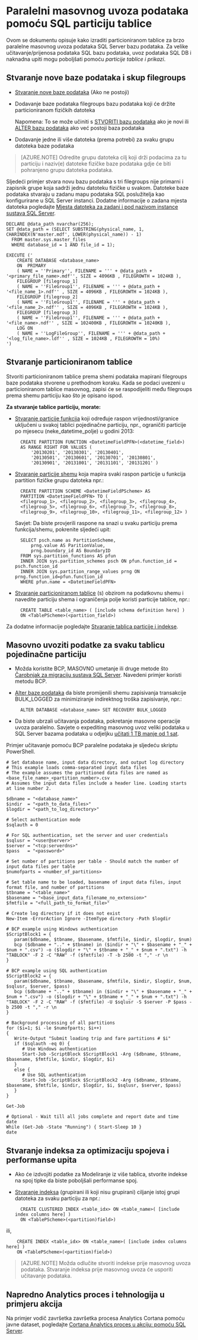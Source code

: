 <properties 
    pageTitle="Paralelan masovnog uvoza podataka pomoću SQL particiju tablice | Microsoft Azure" 
    description="Paralelni masovnog uvoza podataka pomoću SQL particiju tablice" 
    services="machine-learning" 
    documentationCenter="" 
    authors="bradsev"
    manager="jhubbard" 
    editor="cgronlun" />

<tags 
    ms.service="machine-learning" 
    ms.workload="data-services" 
    ms.tgt_pltfrm="na" 
    ms.devlang="na" 
    ms.topic="article" 
    ms.date="09/19/2016" 
    ms.author="bradsev" /> 

# <a name="parallel-bulk-data-import-using-sql-partition-tables"></a>Paralelni masovnog uvoza podataka pomoću SQL particiju tablice

Ovom se dokumentu opisuje kako izraditi particioniranom tablice za brzo paralelne masovnog uvoza podataka SQL Server bazu podataka. Za velike učitavanje/prijenosa podataka SQL bazu podataka, uvoz podataka SQL DB i naknadna upiti mogu poboljšati pomoću _particije tablice i prikazi_. 


## <a name="create-a-new-database-and-a-set-of-filegroups"></a>Stvaranje nove baze podataka i skup filegroups

- [Stvaranje nove baze podataka](https://technet.microsoft.com/library/ms176061.aspx) (Ako ne postoji)
- Dodavanje baze podataka filegroups bazu podataka koji će držite particioniranom fizičkih datoteka

  Napomena: To se može učiniti s [STVORITI bazu podataka](https://technet.microsoft.com/library/ms176061.aspx) ako je novi ili [ALTER bazu podataka](https://msdn.microsoft.com/library/bb522682.aspx) ako već postoji baza podataka

- Dodavanje jedne ili više datoteka (prema potrebi) za svaku grupu datoteka baze podataka

 > [AZURE.NOTE] Odredite grupu datoteka cilj koji drži podacima za tu particiju i naziv(e) datoteke fizičke baze podataka gdje će biti pohranjeno grupu datoteka podataka.
 
Sljedeći primjer stvara novu bazu podataka s tri filegroups nije primarni i zapisnik grupe koja sadrži jednu datoteku fizičke u svakom. Datoteke baze podataka stvaraju u zadanu mapu podataka SQL poslužitelja kao konfigurirane u SQL Server instanci. Dodatne informacije o zadana mjesta datoteka pogledajte [Mjesta datoteka za zadani i pod nazivom instance sustava SQL Server](https://msdn.microsoft.com/library/ms143547.aspx).

    DECLARE @data_path nvarchar(256);
    SET @data_path = (SELECT SUBSTRING(physical_name, 1, CHARINDEX(N'master.mdf', LOWER(physical_name)) - 1)
      FROM master.sys.master_files
      WHERE database_id = 1 AND file_id = 1);
    
    EXECUTE ('
        CREATE DATABASE <database_name>
        ON  PRIMARY 
        ( NAME = ''Primary'', FILENAME = ''' + @data_path + '<primary_file_name>.mdf'', SIZE = 4096KB , FILEGROWTH = 1024KB ), 
        FILEGROUP [filegroup_1] 
        ( NAME = ''FileGroup1'', FILENAME = ''' + @data_path + '<file_name_1>.ndf'' , SIZE = 4096KB , FILEGROWTH = 1024KB ), 
        FILEGROUP [filegroup_2] 
        ( NAME = ''FileGroup1'', FILENAME = ''' + @data_path + '<file_name_2>.ndf'' , SIZE = 4096KB , FILEGROWTH = 1024KB ), 
        FILEGROUP [filegroup_3] 
        ( NAME = ''FileGroup1'', FILENAME = ''' + @data_path + '<file_name>.ndf'' , SIZE = 102400KB , FILEGROWTH = 10240KB ), 
        LOG ON 
        ( NAME = ''LogFileGroup'', FILENAME = ''' + @data_path + '<log_file_name>.ldf'' , SIZE = 1024KB , FILEGROWTH = 10%)
    ')
    
## <a name="create-a-partitioned-table"></a>Stvaranje particioniranom tablice

Stvoriti particioniranom tablice prema shemi podataka mapirani filegroups baze podataka stvorene u prethodnom koraku. Kada se podaci uvezeni u particioniranom tablice masovnog, zapisi će se raspodijeliti među filegroups prema shemu particiju kao što je opisano ispod.

**Za stvaranje tablice particiju, morate:**

- [Stvaranje particije funkcija](https://msdn.microsoft.com/library/ms187802.aspx) koji određuje raspon vrijednosti/granice uključeni u svakoj tablici pojedinačne particiju, npr., ograničiti particije po mjesecu (neke\_datetime\_polje) u godini 2013:

        CREATE PARTITION FUNCTION <DatetimeFieldPFN>(<datetime_field>)  
        AS RANGE RIGHT FOR VALUES (
            '20130201', '20130301', '20130401',
            '20130501', '20130601', '20130701', '20130801',
            '20130901', '20131001', '20131101', '20131201' )

- [Stvaranje particije shemu](https://msdn.microsoft.com/library/ms179854.aspx) koja mapira svaki raspon particije u funkcija partition fizičke grupu datoteka npr.:

        CREATE PARTITION SCHEME <DatetimeFieldPScheme> AS  
        PARTITION <DatetimeFieldPFN> TO (
        <filegroup_1>, <filegroup_2>, <filegroup_3>, <filegroup_4>,
        <filegroup_5>, <filegroup_6>, <filegroup_7>, <filegroup_8>,
        <filegroup_9>, <filegroup_10>, <filegroup_11>, <filegroup_12> )

  Savjet: Da biste provjerili raspone na snazi u svaku particiju prema funkcija/shemu, pokrenite sljedeći upit:

        SELECT psch.name as PartitionScheme,
            prng.value AS ParitionValue,
            prng.boundary_id AS BoundaryID
        FROM sys.partition_functions AS pfun
        INNER JOIN sys.partition_schemes psch ON pfun.function_id = psch.function_id
        INNER JOIN sys.partition_range_values prng ON prng.function_id=pfun.function_id
        WHERE pfun.name = <DatetimeFieldPFN>

- [Stvaranje particioniranom tablice](https://msdn.microsoft.com/library/ms174979.aspx) (s) obzirom na podatkovnu shemu i navedite particiju shema i ograničenja polje koristi particije tablice, npr.:

        CREATE TABLE <table_name> ( [include schema definition here] )
        ON <TablePScheme>(<partition_field>)

Za dodatne informacije pogledajte [Stvaranje tablica particije i indekse](https://msdn.microsoft.com/library/ms188730.aspx).


## <a name="bulk-import-the-data-for-each-individual-partition-table"></a>Masovno uvoziti podatke za svaku tablicu pojedinačne particiju

- Možda koristite BCP, MASOVNO umetanje ili druge metode što [Čarobnjak za migraciju sustava SQL Server](http://sqlazuremw.codeplex.com/). Navedeni primjer koristi metodu BCP.

- [Alter baze podataka](https://msdn.microsoft.com/library/bb522682.aspx) da biste promijenili shemu zapisivanja transakcije BULK_LOGGED za minimiziranje indirektnog troška zapisivanje, npr.:

        ALTER DATABASE <database_name> SET RECOVERY BULK_LOGGED

- Da biste ubrzali učitavanja podataka, pokretanje masovne operacije uvoza paralelno. Savjete o expediting masovnog uvoz veliki podataka u SQL Server bazama podataka u odjeljku [učitati 1 TB manje od 1 sat](http://blogs.msdn.com/b/sqlcat/archive/2006/05/19/602142.aspx).

Primjer učitavanje pomoću BCP paralelne podataka je sljedeću skriptu PowerShell.

    # Set database name, input data directory, and output log directory
    # This example loads comma-separated input data files
    # The example assumes the partitioned data files are named as <base_file_name>_<partition_number>.csv
    # Assumes the input data files include a header line. Loading starts at line number 2.

    $dbname = "<database_name>"
    $indir  = "<path_to_data_files>"
    $logdir = "<path_to_log_directory>"

    # Select authentication mode
    $sqlauth = 0
    
    # For SQL authentication, set the server and user credentials
    $sqlusr = "<user@server>"
    $server = "<tcp:serverdns>"
    $pass   = "<password>"

    # Set number of partitions per table - Should match the number of input data files per table
    $numofparts = <number_of_partitions>
       
    # Set table name to be loaded, basename of input data files, input format file, and number of partitions
    $tbname = "<table_name>"
    $basename = "<base_input_data_filename_no_extension>"
    $fmtfile = "<full_path_to_format_file>"
   
    # Create log directory if it does not exist
    New-Item -ErrorAction Ignore -ItemType directory -Path $logdir
      
    # BCP example using Windows authentication
    $ScriptBlock1 = {
       param($dbname, $tbname, $basename, $fmtfile, $indir, $logdir, $num)
       bcp ($dbname + ".." + $tbname) in ($indir + "\" + $basename + "_" + $num + ".csv") -o ($logdir + "\" + $tbname + "_" + $num + ".txt") -h "TABLOCK" -F 2 -C "RAW" -f ($fmtfile) -T -b 2500 -t "," -r \n
    }
    
    # BCP example using SQL authentication
    $ScriptBlock2 = {
       param($dbname, $tbname, $basename, $fmtfile, $indir, $logdir, $num, $sqlusr, $server, $pass)
       bcp ($dbname + ".." + $tbname) in ($indir + "\" + $basename + "_" + $num + ".csv") -o ($logdir + "\" + $tbname + "_" + $num + ".txt") -h "TABLOCK" -F 2 -C "RAW" -f ($fmtfile) -U $sqlusr -S $server -P $pass -b 2500 -t "," -r \n
    }
    
    # Background processing of all partitions
    for ($i=1; $i -le $numofparts; $i++)
    {
       Write-Output "Submit loading trip and fare partitions # $i"
       if ($sqlauth -eq 0) {
          # Use Windows authentication
          Start-Job -ScriptBlock $ScriptBlock1 -Arg ($dbname, $tbname, $basename, $fmtfile, $indir, $logdir, $i)
       } 
       else {
          # Use SQL authentication
          Start-Job -ScriptBlock $ScriptBlock2 -Arg ($dbname, $tbname, $basename, $fmtfile, $indir, $logdir, $i, $sqlusr, $server, $pass)
       }
    }
    
    Get-Job
    
    # Optional - Wait till all jobs complete and report date and time
    date
    While (Get-Job -State "Running") { Start-Sleep 10 }
    date


## <a name="create-indexes-to-optimize-joins-and-query-performance"></a>Stvaranje indeksa za optimizaciju spojeva i performanse upita

- Ako će izdvojiti podatke za Modeliranje iz više tablica, stvorite indekse na spoj tipke da biste poboljšali performanse spoj.

- [Stvaranje indeksa](https://technet.microsoft.com/library/ms188783.aspx) (grupirani ili koji nisu grupirani) ciljanje istoj grupi datoteka za svaku particiju za npr.:

        CREATE CLUSTERED INDEX <table_idx> ON <table_name>( [include index columns here] )
        ON <TablePScheme>(<partition)field>)
ili,

        CREATE INDEX <table_idx> ON <table_name>( [include index columns here] )
        ON <TablePScheme>(<partition)field>)

 > [AZURE.NOTE] Možda odlučite stvoriti indekse prije masovnog uvoza podataka. Stvaranje indeksa prije masovnog uvoza će usporiti učitavanje podataka.


## <a name="advanced-analytics-process-and-technology-in-action-example"></a>Napredno Analytics proces i tehnologija u primjeru akcija

Na primjer vodič završetka završetka procesa Analytics Cortana pomoću javne dataset, pogledajte [Cortana Analytics proces u akciju: pomoću SQL Server](machine-learning-data-science-process-sql-walkthrough.md).
 
